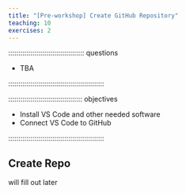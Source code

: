 ```yaml
---
title: "[Pre-workshop] Create GitHub Repository"
teaching: 10
exercises: 2
---
```


:::::::::::::::::::::::::::::::::::::: questions 

- TBA

::::::::::::::::::::::::::::::::::::::::::::::::

::::::::::::::::::::::::::::::::::::: objectives

- Install VS Code and other needed software
- Connect VS Code to GitHub

::::::::::::::::::::::::::::::::::::::::::::::::

## Create Repo

will fill out later
